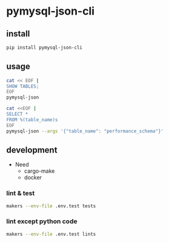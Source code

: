# pymysql-json-cli

## install

```sh
pip install pymysql-json-cli
```

## usage

```sh
cat << EOF |
SHOW TABLES;
EOF
pymysql-json
```

```sh
cat <<EOF |
SELECT *
FROM %(table_name)s
EOF
pymysql-json --args '{"table_name": "performance_schema"}'
```

## development

- Need
  - cargo-make
  - docker

### lint & test

```sh
makers --env-file .env.test tests
```

### lint except python code

```sh
makers --env-file .env.test lints
```